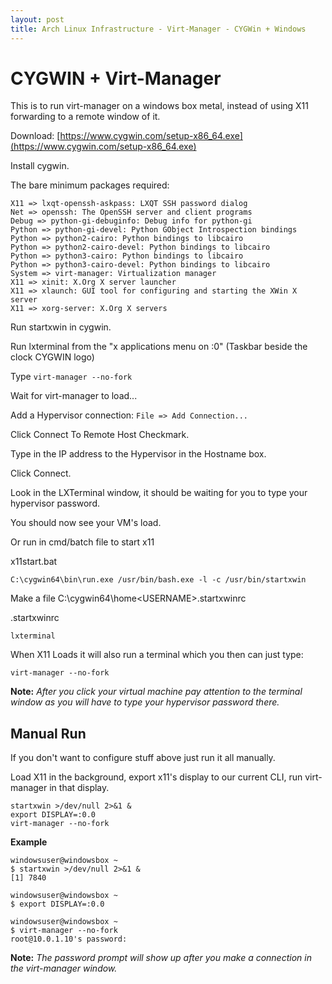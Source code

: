 ```yaml
---
layout: post
title: Arch Linux Infrastructure - Virt-Manager - CYGWin + Windows
---
```


# CYGWIN + Virt-Manager #

This is to run virt-manager on a windows box metal, instead of using X11 forwarding to a remote window of it.

Download: [https://www.cygwin.com/setup-x86_64.exe](https://www.cygwin.com/setup-x86_64.exe)

Install cygwin.

The bare minimum packages required:

```
X11 => lxqt-openssh-askpass: LXQT SSH password dialog
Net => openssh: The OpenSSH server and client programs
Debug => python-gi-debuginfo: Debug info for python-gi
Python => python-gi-devel: Python GObject Introspection bindings
Python => python2-cairo: Python bindings to libcairo
Python => python2-cairo-devel: Python bindings to libcairo
Python => python3-cairo: Python bindings to libcairo
Python => python3-cairo-devel: Python bindings to libcairo
System => virt-manager: Virtualization manager
X11 => xinit: X.Org X server launcher
X11 => xlaunch: GUI tool for configuring and starting the XWin X server
X11 => xorg-server: X.Org X servers
```

Run startxwin in cygwin.

Run lxterminal from the "x applications menu on :0" (Taskbar beside the clock CYGWIN logo)

Type ```virt-manager --no-fork```

Wait for virt-manager to load...

Add a Hypervisor connection: ```File => Add Connection...```

Click Connect To Remote Host Checkmark.

Type in the IP address to the Hypervisor in the Hostname box.

Click Connect.

Look in the LXTerminal window, it should be waiting for you to type your hypervisor password.

You should now see your VM's load.

Or run in cmd/batch file to start x11


x11start.bat
```
C:\cygwin64\bin\run.exe /usr/bin/bash.exe -l -c /usr/bin/startxwin
```

Make a file C:\cygwin64\home\<USERNAME>\.startxwinrc

.startxwinrc
```
lxterminal
```

When X11 Loads it will also run a terminal which you then can just type:

```
virt-manager --no-fork
```

**Note:** *After you click your virtual machine pay attention to the terminal window as you will have to type your hypervisor password there.*

## Manual Run ##

If you don't want to configure stuff above just run it all manually.

Load X11 in the background, export x11's display to our current CLI, run virt-manager in that display.

```
startxwin >/dev/null 2>&1 &
export DISPLAY=:0.0
virt-manager --no-fork
```

**Example**

```
windowsuser@windowsbox ~
$ startxwin >/dev/null 2>&1 &
[1] 7840

windowsuser@windowsbox ~
$ export DISPLAY=:0.0

windowsuser@windowsbox ~
$ virt-manager --no-fork
root@10.0.1.10's password:
```

**Note:** *The password prompt will show up after you make a connection in the virt-manager window.*
